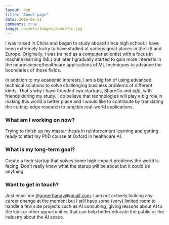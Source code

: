 ```yaml
---
layout: exp
title: "About page"
date: 2016-06-21
comments: true
image: /assets/images/aboutPic.jpg
---
```

I was raised in China and began to study aboard since high school. I have been extremely lucky to have studied
at various great places in the US and Europe. Originally, I was trained as a computer scientist with a focus in machine learning (ML) but later I gradually started to gain more interests in the neuroscience/healthcare applications of ML techniques to advance the boundaries of these fields.

In addition to my academic interests, I am a big fan of using advanced technical solutions to solve challenging business
problems of different kinds. That's why I have founded two startups, ShareCo and [inAI](http://www.inai.io), with friends during my study. I do
believe that technologies will play a big role in making this world a better place and I would like to contribute by translating the cutting-edge research to tangible real-world applications.

### What am I working on now?
Trying to finish up my master thesis in reinforcement learning and getting ready to 
start my PhD course at Oxford in healthcare AI.

### What is my long-term goal?
Create a tech startup that solves some high-impact problems the world is facing. Don't really know what the starup will be about but it could be anything.

### Want to get in touch?
Just email me @[angerhangy@gmail.com](mailto:angerhangy@gmail.com). I am not actively looking any career change at the moment but I still have some (very) limited room to handle a few side projects such as AI consulting, giving lessons about AI to the kids or other opportunities that can help better educate the public or the industry about the AI space.
